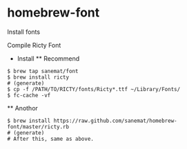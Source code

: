 homebrew-font
=============

Install fonts

Compile Ricty Font

* Install
** Recommend
```
$ brew tap sanemat/font
$ brew install ricty
# (generate)
$ cp -f /PATH/TO/RICTY/fonts/Ricty*.ttf ~/Library/Fonts/
$ fc-cache -vf
```

** Anothor
```
$ brew install https://raw.github.com/sanemat/homebrew-font/master/ricty.rb
# (generate)
# After this, same as above.
```
